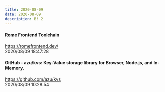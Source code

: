 ```yaml
---
title: 2020-08-09
date: 2020-08-09
description: B! 2
---
```


#### Rome Frontend Toolchain
https://romefrontend.dev/<br>
2020/08/09 18:47:28<br>


#### GitHub - azu/kvs: Key-Value storage library for Browser, Node.js, and In-Memory.
https://github.com/azu/kvs<br>
2020/08/09 10:28:54<br>


